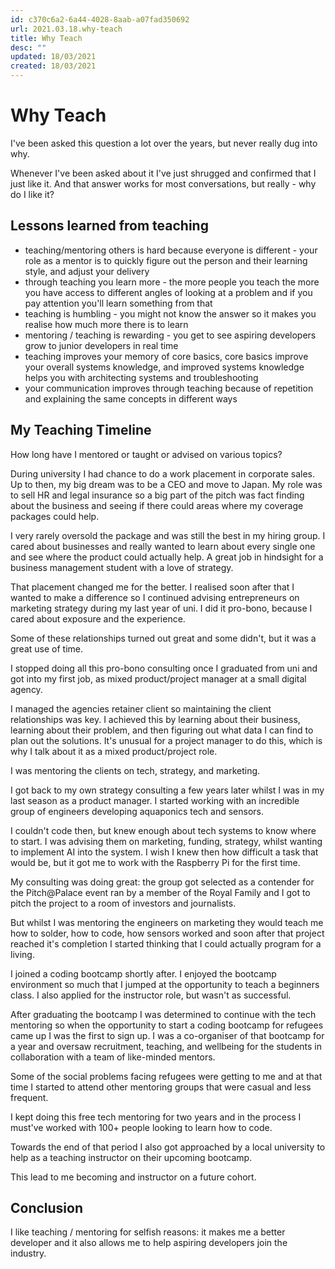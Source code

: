 ```yaml
---
id: c370c6a2-6a44-4028-8aab-a07fad350692
url: 2021.03.18.why-teach
title: Why Teach
desc: ""
updated: 18/03/2021
created: 18/03/2021
---
```


# Why Teach

I've been asked this question a lot over the years, but never really dug into why.

Whenever I've been asked about it I've just shrugged and confirmed that I just like it. And that answer works for most conversations, but really - why do I like it?

## Lessons learned from teaching

- teaching/mentoring others is hard because everyone is different - your role as a mentor is to quickly figure out the person and their learning style, and adjust your delivery
- through teaching you learn more - the more people you teach the more you have access to different angles of looking at a problem and if you pay attention you'll learn something from that
- teaching is humbling - you might not know the answer so it makes you realise how much more there is to learn
- mentoring / teaching is rewarding - you get to see aspiring developers grow to junior developers in real time
- teaching improves your memory of core basics, core basics improve your overall systems knowledge, and improved systems knowledge helps you with architecting systems and troubleshooting
- your communication improves through teaching because of repetition and explaining the same concepts in different ways

## My Teaching Timeline

How long have I mentored or taught or advised on various topics?

During university I had chance to do a work placement in corporate sales. Up to then, my big dream was to be a CEO and move to Japan. My role was to sell HR and legal insurance so a big part of the pitch was fact finding about the business and seeing if there could areas where my coverage packages could help.

I very rarely oversold the package and was still the best in my hiring group. I cared about businesses and really wanted to learn about every single one and see where the product could actually help. A great job in hindsight for a business management student with a love of strategy.

That placement changed me for the better. I realised soon after that I wanted to make a difference so I continued advising entrepreneurs on marketing strategy during my last year of uni. I did it pro-bono, because I cared about exposure and the experience.

Some of these relationships turned out great and some didn't, but it was a great use of time.

I stopped doing all this pro-bono consulting once I graduated from uni and got into my first job, as mixed product/project manager at a small digital agency.

I managed the agencies retainer client so maintaining the client relationships was key. I achieved this by learning about their business, learning about their problem, and then figuring out what data I can find to plan out the solutions. It's unusual for a project manager to do this, which is why I talk about it as a mixed product/project role.

I was mentoring the clients on tech, strategy, and marketing.

I got back to my own strategy consulting a few years later whilst I was in my last season as a product manager. I started working with an incredible group of engineers developing aquaponics tech and sensors.

I couldn't code then, but knew enough about tech systems to know where to start. I was advising them on marketing, funding, strategy, whilst wanting to implement AI into the system. I wish I knew then how difficult a task that would be, but it got me to work with the Raspberry Pi for the first time.

My consulting was doing great: the group got selected as a contender for the Pitch@Palace event ran by a member of the Royal Family and I got to pitch the project to a room of investors and journalists.

But whilst I was mentoring the engineers on marketing they would teach me how to solder, how to code, how sensors worked and soon after that project reached it's completion I started thinking that I could actually program for a living.

I joined a coding bootcamp shortly after. I enjoyed the bootcamp environment so much that I jumped at the opportunity to teach a beginners class. I also applied for the instructor role, but wasn't as successful.

After graduating the bootcamp I was determined to continue with the tech mentoring so when the opportunity to start a coding bootcamp for refugees came up I was the first to sign up. I was a co-organiser of that bootcamp for a year and oversaw recruitment, teaching, and wellbeing for the students in collaboration with a team of like-minded mentors.

Some of the social problems facing refugees were getting to me and at that time I started to attend other mentoring groups that were casual and less frequent.

I kept doing this free tech mentoring for two years and in the process I must've worked with 100+ people looking to learn how to code.

Towards the end of that period I also got approached by a local university to help as a teaching instructor on their upcoming bootcamp.

This lead to me becoming and instructor on a future cohort.

## Conclusion

I like teaching / mentoring for selfish reasons: it makes me a better developer and it also allows me to help aspiring developers join the industry.
